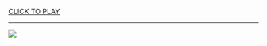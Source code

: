 
<a href="https://premium76.site?title=dragon_ball_z_games_unblocked_games&ref=13M">CLICK TO PLAY</a></h3>
<hr>

<a href="https://premium76.site?title=dragon_ball_z_games_unblocked_games&ref=13M"><img src="https://clearcache.store/games.png"></a>


